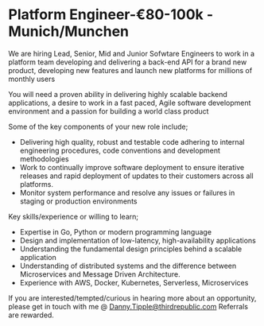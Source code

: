 # Platform Engineer-€80-100k - Munich/Munchen

We are hiring Lead, Senior, Mid and Junior Sofwtare Engineers to work in a platform team developing and delivering a back-end API for a brand new product, developing new features and launch new platforms for millions of monthly users 

You will need a proven ability in delivering highly scalable backend applications, a desire to work in a fast paced, Agile software development environment and a passion for building a world class product

Some of the key components of your new role include;
- Delivering high quality, robust and testable code adhering to internal engineering procedures, code conventions and development methodologies
- Work to continually improve software deployment to ensure iterative releases and rapid deployment of updates to their customers across all platforms.
- Monitor system performance and resolve any issues or failures in staging or production environments

Key skills/experience or willing to learn;
- Expertise in Go, Python or modern programming language 
- Design and implementation of low-latency, high-availability applications
- Understanding the fundamental design principles behind a scalable application
- Understanding of distributed systems and the difference between Microservices and Message Driven Architecture.
- Experience with AWS, Docker, Kubernetes, Serverless, Microservices

If you are interested/tempted/curious in hearing more about an opportunity, please get in touch with me @ Danny.Tipple@thirdrepublic.com
Referrals are rewarded.
